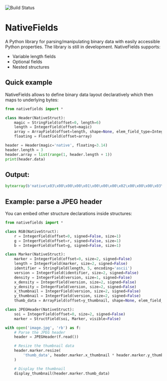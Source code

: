 ![Build Status](https://github.com/donadigo/nativefields/workflows/Build/badge.svg)
# NativeFields
A Python library for parsing/manipulating binary data with easily accessible Python properties. The library is still in development. NativeFields supports:
* Variable length fields
* Optional fields
* Nested structures

## Quick example
NativeFields allows to define binary data layout declaratively which then maps to underlying bytes:
```py
from nativefields import *

class Header(NativeStruct):
    magic = StringField(offset=0, length=6)
    length = IntegerField(offset=magic)
    array = ArrayField(offset=length, shape=None, elem_field_type=IntegerField)
    floating = FloatField(offset=array)

header = Header(magic='native', floating=3.14)
header.length = 3
header.array = list(range(1, header.length + 1))
print(header.data)
```

## Output:
```py
bytearray(b'native\x03\x00\x00\x00\x01\x00\x00\x00\x02\x00\x00\x00\x03\x00\x00\x00\xc3\xf5H@')`
```

## Example: parse a JPEG header
You can embed other structure declarations inside structures:
```py
from nativefields import *

class RGB(NativeStruct):
    r = IntegerField(offset=0, signed=False, size=1)
    g = IntegerField(offset=r, signed=False, size=1)
    b = IntegerField(offset=g, signed=False, size=1)

class Marker(NativeStruct):
    marker = IntegerField(offset=0, size=2, signed=False)
    length = IntegerField(marker, size=2, signed=False)
    identifier = StringField(length, 5, encoding='ascii')
    version = IntegerField(identifier, size=2, signed=False)
    density = IntegerField(version, size=1, signed=False)
    x_density = IntegerField(version, size=2, signed=False)
    y_density = IntegerField(version, size=2, signed=False)
    x_thumbnail = IntegerField(version, size=2, signed=False)
    y_thumbnail = IntegerField(version, size=2, signed=False)
    thumb_data = ArrayField(offset=y_thumbnail, shape=None, elem_field_type=RGB)

class JPEGHeader(NativeStruct):
    soi = IntegerField(offset=0, size=2, signed=False)
    marker = StructField(soi, Marker, visible=False)

with open('image.jpg', 'rb') as f:
    # Parse the JPEG header
    header = JPEGHeader(f.read())

    # Resize the thumbnail data
    header.marker.resize(
        'thumb_data', header.marker.x_thumbnail * header.marker.y_thumbnail
    )

    # Display the thumbnail
    display_thumbnail(header.marker.thumb_data)
```